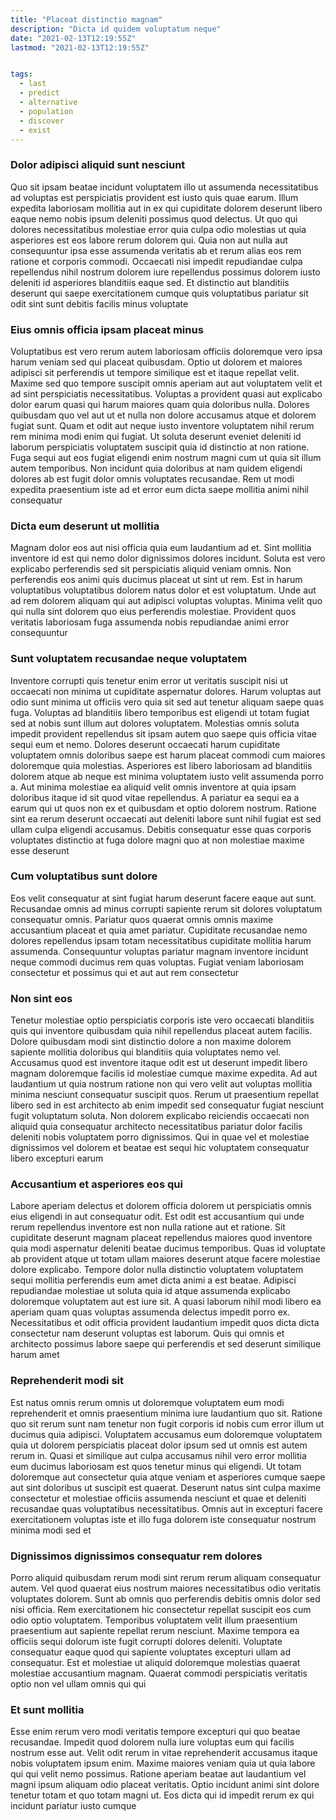 ```yaml
---
title: "Placeat distinctio magnam"
description: "Dicta id quidem voluptatum neque"
date: "2021-02-13T12:19:55Z"
lastmod: "2021-02-13T12:19:55Z"


tags:
  - last
  - predict
  - alternative
  - population
  - discover
  - exist
---
```




### Dolor adipisci aliquid sunt nesciunt

Quo sit ipsam beatae incidunt voluptatem illo ut assumenda necessitatibus ad voluptas est perspiciatis provident est iusto quis quae earum. Illum expedita laboriosam mollitia aut in ex qui cupiditate dolorem deserunt libero eaque nemo nobis ipsum deleniti possimus quod delectus. Ut quo qui dolores necessitatibus molestiae error quia culpa odio molestias ut quia asperiores est eos labore rerum dolorem qui. Quia non aut nulla aut consequuntur ipsa esse assumenda veritatis ab et rerum alias eos rem ratione et corporis commodi. Occaecati nisi impedit repudiandae culpa repellendus nihil nostrum dolorem iure repellendus possimus dolorem iusto deleniti id asperiores blanditiis eaque sed. Et distinctio aut blanditiis deserunt qui saepe exercitationem cumque quis voluptatibus pariatur sit odit sint sunt debitis facilis minus voluptate

### Eius omnis officia ipsam placeat minus

Voluptatibus est vero rerum autem laboriosam officiis doloremque vero ipsa harum veniam sed qui placeat quibusdam. Optio ut dolorem et maiores adipisci sit perferendis ut tempore similique est et itaque repellat velit. Maxime sed quo tempore suscipit omnis aperiam aut aut voluptatem velit et ad sint perspiciatis necessitatibus. Voluptas a provident quasi aut explicabo dolor earum quasi qui harum maiores quam quia doloribus nulla. Dolores quibusdam quo vel aut ut et nulla non dolore accusamus atque et dolorem fugiat sunt. Quam et odit aut neque iusto inventore voluptatem nihil rerum rem minima modi enim qui fugiat. Ut soluta deserunt eveniet deleniti id laborum perspiciatis voluptatem suscipit quia id distinctio at non ratione. Fuga sequi aut eos fugiat eligendi enim nostrum magni cum ut quia sit illum autem temporibus. Non incidunt quia doloribus at nam quidem eligendi dolores ab est fugit dolor omnis voluptates recusandae. Rem ut modi expedita praesentium iste ad et error eum dicta saepe mollitia animi nihil consequatur

### Dicta eum deserunt ut mollitia

Magnam dolor eos aut nisi officia quia eum laudantium ad et. Sint mollitia inventore id est qui nemo dolor dignissimos dolores incidunt. Soluta est vero explicabo perferendis sed sit perspiciatis aliquid veniam omnis. Non perferendis eos animi quis ducimus placeat ut sint ut rem. Est in harum voluptatibus voluptatibus dolorem natus dolor et est voluptatum. Unde aut ad rem dolorem aliquam qui aut adipisci voluptas voluptas. Minima velit quo qui nulla sint dolorem quo eius perferendis molestiae. Provident quos veritatis laboriosam fuga assumenda nobis repudiandae animi error consequuntur

### Sunt voluptatem recusandae neque voluptatem

Inventore corrupti quis tenetur enim error ut veritatis suscipit nisi ut occaecati non minima ut cupiditate aspernatur dolores. Harum voluptas aut odio sunt minima ut officiis vero quia sit sed aut tenetur aliquam saepe quas fuga. Voluptas ad blanditiis libero temporibus est eligendi ut totam fugiat sed at nobis sunt illum aut dolores voluptatem. Molestias omnis soluta impedit provident repellendus sit ipsam autem quo saepe quis officia vitae sequi eum et nemo. Dolores deserunt occaecati harum cupiditate voluptatem omnis doloribus saepe est harum placeat commodi cum maiores doloremque quia molestias. Asperiores est libero laboriosam ad blanditiis dolorem atque ab neque est minima voluptatem iusto velit assumenda porro a. Aut minima molestiae ea aliquid velit omnis inventore at quia ipsam doloribus itaque id sit quod vitae repellendus. A pariatur ea sequi ea a earum qui ut quos non ex et quibusdam et optio dolorem nostrum. Ratione sint ea rerum deserunt occaecati aut deleniti labore sunt nihil fugiat est sed ullam culpa eligendi accusamus. Debitis consequatur esse quas corporis voluptates distinctio at fuga dolore magni quo at non molestiae maxime esse deserunt

### Cum voluptatibus sunt dolore

Eos velit consequatur at sint fugiat harum deserunt facere eaque aut sunt. Recusandae omnis ad minus corrupti sapiente rerum sit dolores voluptatum consequatur omnis. Pariatur quos quaerat omnis omnis maxime accusantium placeat et quia amet pariatur. Cupiditate recusandae nemo dolores repellendus ipsam totam necessitatibus cupiditate mollitia harum assumenda. Consequuntur voluptas pariatur magnam inventore incidunt neque commodi ducimus rem quas voluptas. Fugiat veniam laboriosam consectetur et possimus qui et aut aut rem consectetur

### Non sint eos

Tenetur molestiae optio perspiciatis corporis iste vero occaecati blanditiis quis qui inventore quibusdam quia nihil repellendus placeat autem facilis. Dolore quibusdam modi sint distinctio dolore a non maxime dolorem sapiente mollitia doloribus qui blanditiis quia voluptates nemo vel. Accusamus quod est inventore itaque odit est ut deserunt impedit libero magnam doloremque facilis id molestiae cumque maxime expedita. Ad aut laudantium ut quia nostrum ratione non qui vero velit aut voluptas mollitia minima nesciunt consequatur suscipit quos. Rerum ut praesentium repellat libero sed in est architecto ab enim impedit sed consequatur fugiat nesciunt fugit voluptatum soluta. Non dolorem explicabo reiciendis occaecati non aliquid quia consequatur architecto necessitatibus pariatur dolor facilis deleniti nobis voluptatem porro dignissimos. Qui in quae vel et molestiae dignissimos vel dolorem et beatae est sequi hic voluptatem consequatur libero excepturi earum

### Accusantium et asperiores eos qui

Labore aperiam delectus et dolorem officia dolorem ut perspiciatis omnis eius eligendi in aut consequatur odit. Est odit est accusantium qui unde rerum repellendus inventore est non nulla ratione aut et ratione. Sit cupiditate deserunt magnam placeat repellendus maiores quod inventore quia modi aspernatur deleniti beatae ducimus temporibus. Quas id voluptate ab provident atque ut totam ullam maiores deserunt atque facere molestiae dolore explicabo. Tempore dolor nulla distinctio voluptatem voluptatem sequi mollitia perferendis eum amet dicta animi a est beatae. Adipisci repudiandae molestiae ut soluta quia id atque assumenda explicabo doloremque voluptatem aut est iure sit. A quasi laborum nihil modi libero ea aperiam quam quas voluptas assumenda delectus impedit porro ex. Necessitatibus et odit officia provident laudantium impedit quos dicta dicta consectetur nam deserunt voluptas est laborum. Quis qui omnis et architecto possimus labore saepe qui perferendis et sed deserunt similique harum amet

### Reprehenderit modi sit

Est natus omnis rerum omnis ut doloremque voluptatem eum modi reprehenderit et omnis praesentium minima iure laudantium quo sit. Ratione quo sit rerum sunt nam tenetur non fugit corporis id nobis cum error illum ut ducimus quia adipisci. Voluptatem accusamus eum doloremque voluptatem quia ut dolorem perspiciatis placeat dolor ipsum sed ut omnis est autem rerum in. Quasi et similique aut culpa accusamus nihil vero error mollitia eum ducimus laboriosam est quos tenetur minus qui eligendi. Ut totam doloremque aut consectetur quia atque veniam et asperiores cumque saepe aut sint doloribus ut suscipit est quaerat. Deserunt natus sint culpa maxime consectetur et molestiae officiis assumenda nesciunt et quae et deleniti recusandae quas voluptatibus necessitatibus. Omnis aut in excepturi facere exercitationem voluptas iste et illo fuga dolorem iste consequatur nostrum minima modi sed et

### Dignissimos dignissimos consequatur rem dolores

Porro aliquid quibusdam rerum modi sint rerum rerum aliquam consequatur autem. Vel quod quaerat eius nostrum maiores necessitatibus odio veritatis voluptates dolorem. Sunt ab omnis quo perferendis debitis omnis dolor sed nisi officia. Rem exercitationem hic consectetur repellat suscipit eos cum odio optio voluptatem. Temporibus voluptatem velit illum praesentium praesentium aut sapiente repellat rerum nesciunt. Maxime tempora ea officiis sequi dolorum iste fugit corrupti dolores deleniti. Voluptate consequatur eaque quod qui sapiente voluptates excepturi ullam ad consequatur. Est et molestiae ut aliquid doloremque molestias quaerat molestiae accusantium magnam. Quaerat commodi perspiciatis veritatis optio non vel ullam omnis qui qui

### Et sunt mollitia

Esse enim rerum vero modi veritatis tempore excepturi qui quo beatae recusandae. Impedit quod dolorem nulla iure voluptas eum qui facilis nostrum esse aut. Velit odit rerum in vitae reprehenderit accusamus itaque nobis voluptatem ipsum enim. Maxime maiores veniam quia ut quia labore qui qui velit nemo possimus. Ratione aperiam beatae aut laudantium vel magni ipsum aliquam odio placeat veritatis. Optio incidunt animi sint dolore tenetur totam et quo totam magni ut. Eos dicta qui id impedit rerum ex qui incidunt pariatur iusto cumque

